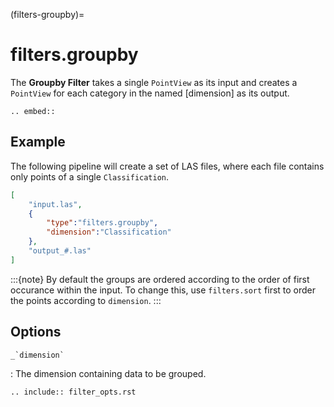 (filters-groupby)=

# filters.groupby

The **Groupby Filter** takes a single `PointView` as its input and
creates a `PointView` for each category in the named [dimension] as
its output.

```{eval-rst}
.. embed::
```

## Example

The following pipeline will create a set of LAS files, where each file contains
only points of a single `Classification`.

```json
[
    "input.las",
    {
        "type":"filters.groupby",
        "dimension":"Classification"
    },
    "output_#.las"
]
```

:::{note}
By default the groups are ordered according to the order of first occurance within the input. To change this, use `filters.sort` first to order the points according to `dimension`.
:::

## Options

`` _`dimension` ``

: The dimension containing data to be grouped.

```{eval-rst}
.. include:: filter_opts.rst
```
